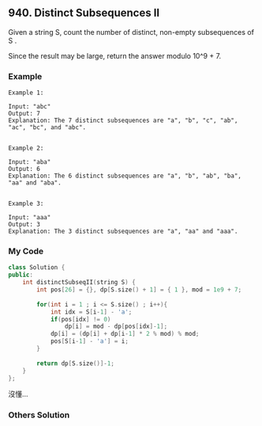 ## 940. Distinct Subsequences II

Given a string S, count the number of distinct, non-empty subsequences of S .

Since the result may be large, return the answer modulo 10^9 + 7.

### Example
```
Example 1:

Input: "abc"
Output: 7
Explanation: The 7 distinct subsequences are "a", "b", "c", "ab", "ac", "bc", and "abc".


Example 2:

Input: "aba"
Output: 6
Explanation: The 6 distinct subsequences are "a", "b", "ab", "ba", "aa" and "aba".


Example 3:

Input: "aaa"
Output: 3
Explanation: The 3 distinct subsequences are "a", "aa" and "aaa".
```

### My Code
```c++
class Solution {
public:
    int distinctSubseqII(string S) {
        int pos[26] = {}, dp[S.size() + 1] = { 1 }, mod = 1e9 + 7;
        
        for(int i = 1 ; i <= S.size() ; i++){
            int idx = S[i-1] - 'a';
            if(pos[idx] != 0)
                dp[i] = mod - dp[pos[idx]-1];
            dp[i] = (dp[i] + dp[i-1] * 2 % mod) % mod;
            pos[S[i-1] - 'a'] = i;     
        }
        
        return dp[S.size()]-1;
    }
};
```
沒懂...

### Others Solution
```c++
```


